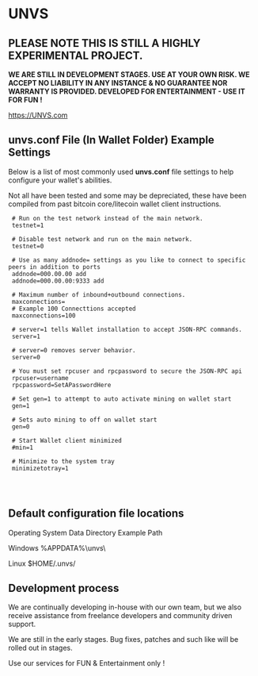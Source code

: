 UNVS 
=============

<b>PLEASE NOTE THIS IS STILL A HIGHLY EXPERIMENTAL PROJECT. 
----------------
WE ARE STILL IN DEVELOPMENT STAGES. USE AT YOUR OWN RISK. WE ACCEPT NO LIABILITY IN ANY INSTANCE & NO GUARANTEE NOR WARRANTY IS PROVIDED. DEVELOPED FOR ENTERTAINMENT - USE IT FOR FUN !</b>

https://UNVS.com


unvs.conf File (In Wallet Folder) Example Settings
----------------

Below is a list of most commonly used **unvs.conf** file settings to help configure your wallet's abilities.

Not all have been tested and some may be depreciated, these have been compiled from past bitcoin core/litecoin wallet client instructions.

```
 # Run on the test network instead of the main network.
 testnet=1
 
 # Disable test network and run on the main network.
 testnet=0
 
 # Use as many addnode= settings as you like to connect to specific peers in addition to ports
 addnode=000.00.00 add
 addnode=000.00.00:9333 add

 # Maximum number of inbound+outbound connections.
 maxconnections=
 # Example 100 Connecttions accepted
 maxconnections=100
 
 # server=1 tells Wallet installation to accept JSON-RPC commands.
 server=1
 
 # server=0 removes server behavior.
 server=0
 
 # You must set rpcuser and rpcpassword to secure the JSON-RPC api
 rpcuser=username
 rpcpassword=SetAPasswordHere
 
 # Set gen=1 to attempt to auto activate mining on wallet start
 gen=1
 
 # Sets auto mining to off on wallet start
 gen=0
 
 # Start Wallet client minimized
 #min=1
 
 # Minimize to the system tray
 minimizetotray=1
 
 
 
```

Default configuration file locations
-----------------------------------

Operating System	Data Directory	Example Path

Windows	%APPDATA%\unvs\	

Linux	$HOME/.unvs/



Development process
-------------------

We are continually developing in-house with our own team, but we also receive assistance from freelance developers and community driven support.

We are still in the early stages. Bug fixes, patches and such like will be rolled out in stages. 

Use our services for FUN & Entertainment only !

